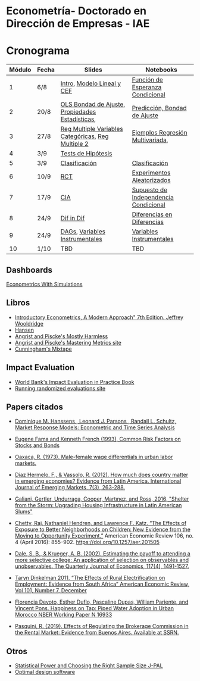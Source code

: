 # Econometría- Doctorado en Dirección de Empresas - IAE 


# Cronograma

| **Módulo** | **Fecha**   | **Slides** | **Notebooks** |
|---------|-------------|------------|---------------|
| 1   | 6/8        | [Intro](slides/intro/intro.pdf), [Modelo Lineal y CEF](slides/cef/cef.pdf) | [Función de Esperanza Condicional](https://github.com/rpasquini/econometria-iae/blob/main/CEF.ipynb) |
| 2   | 20/8        | [OLS Bondad de Ajuste](slides/regresion/regresion.pdf), [Propiedades Estadísticas](slides/regresion/regresion_propiedades_estadisticas.pdf), | [Predicción, Bondad de Ajuste](https://github.com/rpasquini/econometria-iae/blob/main/OLS_2_Ajuste_Propiedades_Test_de_Hip%C3%B3tesis.ipynb) |
| 3   | 27/8        | [Reg Multiple Variables Categóricas](slides/regresion_multiple/reg_categoricas_como_explicativas.pdf), [Reg Multiple 2](slides/regresion_multiple/reg_multiple.pdf)  | [Ejemplos Regresión Multivariada](https://github.com/rpasquini/econometria-iae/blob/main/Ejemplos_Regresion_Multiple.ipynb),|
| 4   | 3/9        | [Tests de Hipótesis](slides/regresion/test_hipotesis.pdf)  |  |
| 5   | 3/9        | [Clasificación](slides/clasificacion/clasificacion.pdf) |  [Clasificación](https://github.com/rpasquini/econometria-iae/blob/main/5_Modelos_de_Clasificacion.ipynb) |
| 6   |10/9      | [RCT](https://github.com/rpasquini/econometria-iae/blob/main/slides/dia%205%20sesgo%20selecci%C3%B3n%20y%20RCTs.pdf) | [Experimentos Aleatorizados](https://github.com/rpasquini/econometria-iae/blob/main/Experimentos_Aleatorizados.ipynb) |
| 7   | 17/9       | [CIA](https://github.com/rpasquini/econometria-iae/blob/main/slides/dia%206%20CIA.pdf) | [Supuesto de Independencia Condicional](https://github.com/rpasquini/econometria-iae/blob/main/CIA_y_Matching.ipynb) |
| 8   | 24/9       | [Dif in Dif](https://github.com/rpasquini/econometria-iae/blob/main/slides/dia%207%20DD.pdf) | [Diferencias en Diferencias](https://github.com/rpasquini/econometria-iae/blob/main/Diferencias_en_Diferencias.ipynb) |
| 9   | 24/9       | [DAGs](https://github.com/rpasquini/econometria-iae/blob/main/slides/dia%208.pdf), [Variables Instrumentales](https://github.com/rpasquini/econometria-iae/blob/main/slides/dia%208%20IVs.pdf) | [Variables Instrumentales](https://github.com/rpasquini/econometria-iae/blob/main/Instrumental_Variables.ipynb) |
| 10   | 1/10       | TBD| TBD |

## Dashboards

[Econometrics With Simulations](https://simuecon.com/es/econometrics_book_toc.html)


## Libros

* [Introductory Econometrics, A Modern Approach" 7th Edition. Jeffrey Wooldridge](https://www.amazon.com/Introductory-Econometrics-Modern-Approach-MindTap/dp/1337558869/)
* [Hansen](https://press.princeton.edu/books/hardcover/9780691235899/econometrics)
* [Angrist and Piscke's Mostly Harmless](https://www.researchgate.net/publication/51992844_Mostly_Harmless_Econometrics_An_Empiricist's_Companion)
* [Angrist and Piscke's Mastering Metrics site](https://www.masteringmetrics.com/)
* [Cunningham's Mixtape](https://www.amazon.com/-/es/Causal-Inference-Mixtape-Scott-Cunningham/dp/0300251688)


## Impact Evaluation
* [World Bank's Impact Evaluation in Practice Book](https://www.worldbank.org/en/programs/sief-trust-fund/publication/impact-evaluation-in-practice)
* [Running randomized evaluations site](http://runningres.com/)

## Papers citados
* [Dominique M. Hanssens , Leonard J. Parsons , Randall L. Schultz,  Market Response Models: Econometric and Time Series Analysis](https://link.springer.com/book/10.1007/978-94-009-1073-7)

* [Eugene Fama and Kenneth French (1993), Common Risk Factors on Stocks and Bonds](https://www.bauer.uh.edu/rsusmel/phd/Fama-French_JFE93.pdf)

*  [Oaxaca, R. (1973). Male-female wage differentials in urban labor markets.](https://inequality.stanford.edu/sites/default/files/media/_media/pdf/Classic_Media/Oaxaca_1973_Discrimination%20and%20Prejudice.pdf)

* [Diaz Hermelo, F., & Vassolo, R. (2012). How much does country matter in emerging economies? Evidence from Latin America. International Journal of Emerging Markets, 7(3), 263-288.](https://ri.conicet.gov.ar/bitstream/handle/11336/195165/CONICET_Digital_Nro.31627f45-3077-4a1d-8595-24603bc780b8_B.pdf?sequence=2&isAllowed=y)

* [Galiani, Gertler, Undurraga, Cooper, Martınez, and Ross, 2016, "Shelter from the Storm: Upgrading Housing Infrastructure in Latin American Slums"](https://wagner.nyu.edu/files/doctoral/ShelterFromTheStorm_(forthcoming%20JUEC).pdf)
* [Chetty, Raj, Nathaniel Hendren, and Lawrence F. Katz. “The Effects of Exposure to Better Neighborhoods on Children: New Evidence from the Moving to Opportunity Experiment.”](https://www.nber.org/system/files/working_papers/w21156/w21156.pdf) American Economic Review 106, no. 4 (April 2016): 855–902. https://doi.org/10.1257/aer.201505
* [Dale, S. B., & Krueger, A. B. (2002). Estimating the payoff to attending a more selective college: An application of selection on observables and unobservables. The Quarterly Journal of Economics, 117(4), 1491-1527.](https://cdn.theatlantic.com/static/mt/assets/business/dalekrueger_More_Selective_College.pdf)
* [Taryn Dinkelman 2011, “The Effects of Rural Electrification on Employment: Evidence from South Africa” American Economic Review, Vol 101, Number 7, December](https://www.energia.org/cm2/wp-content/uploads/2015/09/dinkelman_electricity_0810.pdf)
* [Florencia Devoto, Esther Duflo, Pascaline Dupas, William Pariente, and Vincent Pons. Happiness on Tap: Piped Water Adoption in Urban Morocco NBER Working Paper N 16933](https://web.stanford.edu/~pdupas/MoroccoWaterConnections.pdf)
* [Pasquini, R. (2019). Effects of Regulating the Brokerage Commission in the Rental Market: Evidence from Buenos Aires. Available at SSRN.](https://papers.ssrn.com/sol3/papers.cfm?abstract_id=3491321)

## Otros
* [Statistical Power and Choosing the Right Sample Size J-PAL](https://www.povertyactionlab.org/sites/default/files/research-resources/L5ChoosingTheRightSampleSize.pdf)
* [Optimal design software](https://sites.google.com/site/optimaldesignsoftware/home)
